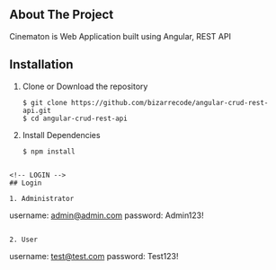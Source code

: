 <!-- ABOUT THE PROJECT -->
## About The Project

Cinematon is Web Application built using Angular, REST API

<!-- INSTALLATION -->
## Installation

1. Clone or Download the repository

	```
	$ git clone https://github.com/bizarrecode/angular-crud-rest-api.git
	$ cd angular-crud-rest-api
	```
2. Install Dependencies

	```
	$ npm install
  ```
  
<!-- LOGIN -->
## Login 

1. Administrator
  
  ```
  username: admin@admin.com
  password: Admin123!
  ```
  
2. User

  ```
  username: test@test.com
  password: Test123!
  ```
